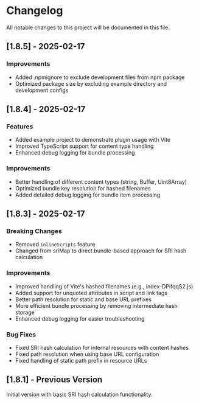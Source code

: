 # Changelog

All notable changes to this project will be documented in this file.

## [1.8.5] - 2025-02-17

### Improvements

- Added .npmignore to exclude development files from npm package
- Optimized package size by excluding example directory and development configs

## [1.8.4] - 2025-02-17

### Features

- Added example project to demonstrate plugin usage with Vite
- Improved TypeScript support for content type handling
- Enhanced debug logging for bundle processing

### Improvements

- Better handling of different content types (string, Buffer, Uint8Array)
- Optimized bundle key resolution for hashed filenames
- Added detailed debug logging for bundle item processing

## [1.8.3] - 2025-02-17

### Breaking Changes

- Removed `inlineScripts` feature
- Changed from sriMap to direct bundle-based approach for SRI hash calculation

### Improvements

- Improved handling of Vite's hashed filenames (e.g., index-DPifqqS2.js)
- Added support for unquoted attributes in script and link tags
- Better path resolution for static and base URL prefixes
- More efficient bundle processing by removing intermediate hash storage
- Enhanced debug logging for easier troubleshooting

### Bug Fixes

- Fixed SRI hash calculation for internal resources with content hashes
- Fixed path resolution when using base URL configuration
- Fixed handling of static path prefix in resource URLs

## [1.8.1] - Previous Version

Initial version with basic SRI hash calculation functionality.
